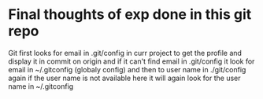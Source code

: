 # Final thoughts of exp done in this git repo

Git first looks for email in .git/config in curr project to get the profile and display it in commit on origin and if it can't find email in .git/config it look for email in ~/.gitconfig (globaly config) and then to user name in ./git/config again if the user name is not available here it will again look for the user name in ~/.gitconfig
